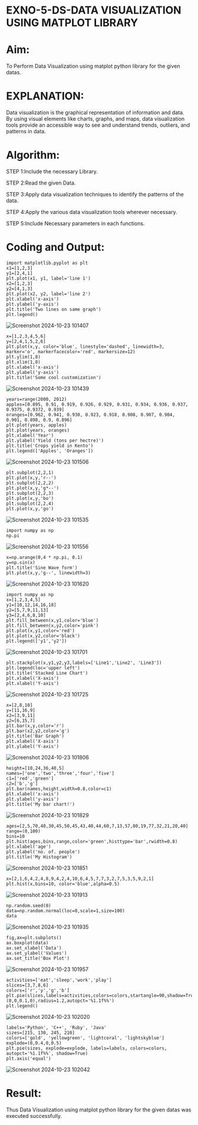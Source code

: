 # EXNO-5-DS-DATA VISUALIZATION USING MATPLOT LIBRARY

# Aim:
  To Perform Data Visualization using matplot python library for the given datas.

# EXPLANATION:
Data visualization is the graphical representation of information and data. By using visual elements like charts, graphs, and maps, data visualization tools provide an accessible way to see and understand trends, outliers, and patterns in data.

# Algorithm:
STEP 1:Include the necessary Library.

STEP 2:Read the given Data.

STEP 3:Apply data visualization techniques to identify the patterns of the data.

STEP 4:Apply the various data visualization tools wherever necessary.

STEP 5:Include Necessary parameters in each functions.

# Coding and Output:
~~~
import matplotlib.pyplot as plt
x1=[1,2,3]
y1=[2,4,1]
plt.plot(x1, y1, label='line 1')
x2=[1,2,3]
y2=[4,1,3]
plt.plot(x2, y2, label='line 2')
plt.xlabel('x-axis')
plt.ylabel('y-axis')
plt.title('Two lines on same graph')
plt.legend()
~~~
![Screenshot 2024-10-23 101407](https://github.com/user-attachments/assets/cb3bec44-f73b-466b-821e-c91b96c2b175)
~~~
x=[1,2,3,4,5,6]
y=[2,4,1,5,2,6]
plt.plot(x,y, color='blue', linestyle='dashed', linewidth=3, marker='o', markerfacecolor='red', markersize=12)
plt.ylim(1,8)
plt.xlim(1,8)
plt.xlabel('x-axis')
plt.ylabel('y-axis')
plt.title('Some cool customization')
~~~
![Screenshot 2024-10-23 101439](https://github.com/user-attachments/assets/790905fb-050c-4351-86b3-96a214c4294b)
~~~
years=range(2000, 2012)
apples=[0.895, 0.91, 0.919, 0.926, 0.929, 0.931, 0.934, 0.936, 0.937, 0.9375, 0.9372, 0.939]
oranges=[0.962, 0.941, 0.930, 0.923, 0.918, 0.908, 0.907, 0.904, 0.901, 0.898, 0.9, 0.896]
plt.plot(years, apples)
plt.plot(years, oranges)
plt.xlabel('Year')
plt.ylabel('Yield (tons per hectre)')
plt.title('Crops yield in Kento')
plt.legend(['Apples', 'Oranges'])
~~~
![Screenshot 2024-10-23 101506](https://github.com/user-attachments/assets/67137c40-c5c2-440a-a1d0-d672638ef19b)
~~~
plt.subplot(2,2,1)
plt.plot(x,y,'r--')
plt.subplot(2,2,2)
plt.plot(x,y,'g*--')
plt.subplot(2,2,3)
plt.plot(x,y,'bo')
plt.subplot(2,2,4)
plt.plot(x,y,'go')
~~~
![Screenshot 2024-10-23 101535](https://github.com/user-attachments/assets/fbd68a5f-619b-49ec-ab91-3183393639ae)
~~~
import numpy as np
np.pi
~~~
![Screenshot 2024-10-23 101556](https://github.com/user-attachments/assets/4443771a-e863-4e07-be0f-2446304de462)
~~~
x=np.arange(0,4 * np.pi, 0.1)
y=np.sin(x)
plt.title('Sine Wave form')
plt.plot(x,y,'g--', linewidth=3)
~~~
![Screenshot 2024-10-23 101620](https://github.com/user-attachments/assets/208c7ab4-44c8-4fd8-b691-8b5fb07ece4f)
~~~
import numpy as np
x=[1,2,3,4,5]
y1=[10,12,14,16,18]
y2=[5,7,9,11,13]
y3=[2,4,6,8,10]
plt.fill_between(x,y1,color='blue')
plt.fill_between(x,y2,color='pink')
plt.plot(x,y1,color='red')
plt.plot(x,y2,color='black')
plt.legend(['y1','y2'])
~~~
![Screenshot 2024-10-23 101701](https://github.com/user-attachments/assets/a201dd20-dd0d-49a6-b314-79ba38221ee1)
~~~
plt.stackplot(x,y1,y2,y3,labels=['Line1','Line2', 'Line3'])
plt.legend(loc='upper left')
plt.title('Stacked Line Chart')
plt.xlabel('X-axis')
plt.xlabel('Y-axis')
~~~
![Screenshot 2024-10-23 101725](https://github.com/user-attachments/assets/c0c1d90e-df57-4772-8530-703395cb6d4e)
~~~
x=[2,8,10]
y=[11,16,9]
x2=[3,9,11]
y2=[6,15,7]
plt.bar(x,y,color='r')
plt.bar(x2,y2,color='g')
plt.title('Bar Graph')
plt.xlabel('X-axis')
plt.ylabel('Y-axis')
~~~
![Screenshot 2024-10-23 101806](https://github.com/user-attachments/assets/9721d47f-a059-4b03-b8bb-08ca1d197748)
~~~
height=[10,24,36,40,5]
names=['one','two','three','four','five']
c1=['red','green']
c2=['b','g']
plt.bar(names,height,width=0.8,color=c1)
plt.xlabel('x-axis')
plt.ylabel('y-axis')
plt.title('My bar chart!')
~~~
![Screenshot 2024-10-23 101829](https://github.com/user-attachments/assets/4c64d3d5-3b87-4002-91a3-d03cdcc4227e)
~~~
ages=[2,5,70,40,30,45,50,45,43,40,44,60,7,13,57,80,19,77,32,21,20,40]
range=(0,100)
bins=10
plt.hist(ages,bins,range,color='green',histtype='bar',rwidth=0.8)
plt.xlabel('age')
plt.ylabel('no. of. people')
plt.title('My Histogram')
~~~
![Screenshot 2024-10-23 101851](https://github.com/user-attachments/assets/c6bcddbd-af8c-4cb0-91c7-9939fbc1829a)
~~~
x=[2,1,6,4,2,4,8,9,4,2,4,10,6,4,5,7,7,3,2,7,5,3,5,9,2,1]
plt.hist(x,bins=10, color='blue',alpha=0.5)
~~~
![Screenshot 2024-10-23 101913](https://github.com/user-attachments/assets/8ebc390e-e93b-48a7-9ca7-96484117decf)
~~~
np.random.seed(0)
data=np.random.normal(loc=0,scale=1,size=100)
data
~~~
![Screenshot 2024-10-23 101935](https://github.com/user-attachments/assets/30a3d46e-b6ed-462f-a4b4-2831a73c46df)
~~~
fig,ax=plt.subplots()
ax.boxplot(data)
ax.set_xlabel('Data')
ax.set_ylabel('Values')
ax.set_title('Box Plot')
~~~
![Screenshot 2024-10-23 101957](https://github.com/user-attachments/assets/554d93cc-bbdd-4b4d-8850-49ea9cb21983)
~~~
activities=['eat','sleep','work','play']
slices=[3,7,8,6]
colors=['r','y','g','b']
plt.pie(slices,labels=activities,colors=colors,startangle=90,shadow=True,explode=(0,0,0.1,0),radius=1.2,autopct='%1.1f%%')
plt.legend()
~~~
![Screenshot 2024-10-23 102020](https://github.com/user-attachments/assets/c01c117d-f3bd-403e-b4a1-9d3918a2fa00)
~~~
labels='Python', 'C++', 'Ruby', 'Java'
sizes=[215, 130, 245, 210]
colors=['gold', 'yellowgreen', 'lightcoral', 'lightskyblue']
explode=(0,0.4,0,0.5)
plt.pie(sizes, explode=explode, labels=labels, colors=colors, autopct='%1.1f%%', shadow=True)
plt.axis('equal')
~~~
![Screenshot 2024-10-23 102042](https://github.com/user-attachments/assets/e98a9499-0190-4264-b275-1c0cefa8abb4)


# Result:
 Thus Data Visualization using matplot python library for the given datas was executed successfully.
